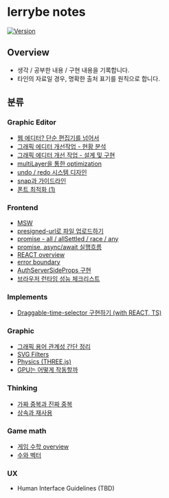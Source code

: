 # lerrybe notes

[![Version](https://img.shields.io/badge/version-2024.10.27-red.svg)](./CHANGELOG)

## Overview

- 생각 / 공부한 내용 / 구현 내용을 기록합니다.
- 타인의 자료일 경우, 명확한 출처 표기를 원칙으로 합니다.

## 분류

### Graphic Editor

- [웹 에디터? 단순 편집기를 넘어서](./graphic-editor/웹-에디터%3F-단순-편집기를-넘어서/index.md)
- [그래픽 에디터 개선작업 - 현황 분석](./graphic-editor/그래픽-에디터-개선작업/현황분석.md)
- [그래픽 에디터 개선 작업 - 설계 및 구현](./graphic-editor/그래픽-에디터-개선작업/개선작업-및-구조.md)
- [multiLayer을 통한 optimization](./graphic-editor/multiLayer을-통한-optimization/index.md)
- [undo / redo 시스템 디자인](./graphic-editor/undo-redo-시스템-디자인/index.md)
- [snap과 가이드라인](./graphic-editor/snap과-가이드라인/index.md)
- [폰트 최적화 (1)](./graphic-editor/폰트-최적화/index.md)

### Frontend

- [MSW](./frontend/msw/index.md)
- [presigned-url로 파일 업로드하기](./frontend//presigned-url로-대용량-파일-업로드/index.md)
- [promise - all / allSettled / race / any](./frontend/promise에-대하여/all-allsettled-race-any.md)
- [promise, async/await 실행흐름](./frontend/promise에-대하여/promise-async-await-실행흐름.md)
- [REACT overview](./frontend/react/overview.md)
- [error boundary](./frontend/error-boundary/index.md)
- [AuthServerSideProps 구현](./frontend/auth-server-side-props-구현/index.md)
- [브라우저 런타임 성능 체크리스트](./frontend/브라우저-런타임-성능/checklist.md)

### Implements

- [Draggable-time-selector 구현하기 (with REACT, TS)](./implements/react-draggable-selector/index.md)

### Graphic

- [그래픽 용어 관계성 간단 정리](./graphic/그래픽-용어-관계성-간단-정리/index.md)
- [SVG Filters](./graphic/svg-filters/index.md)
- [Physics (THREE.js)](./graphic/physics/index.md)
- [GPU는 어떻게 작동할까](./graphic/gpu-overview/index.md)

### Thinking

- [가짜 중복과 진짜 중복](./thinking/가짜-중복과-진짜-중복/index.md)
- [상속과 재사용](./thinking/상속과-재사용/index.md)

### Game math

- [게임 수학 overview](./game-math/overview.md)
- [수와 벡터](./game-math/수와-벡터.md)

### UX

- Human Interface Guidelines (TBD)
